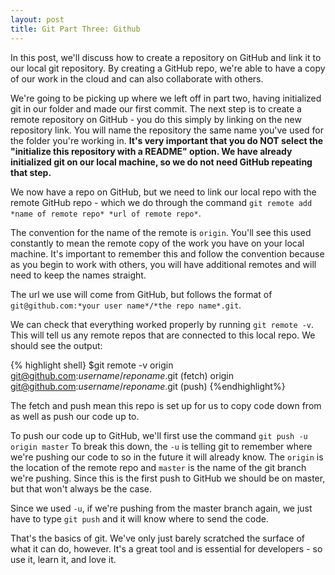 ```yaml
---
layout: post
title: Git Part Three: Github
---
```


In this post, we'll discuss how to create a repository on GitHub and link it to our local git repository.  By creating a GitHub repo, we're able to have a copy of our work in the cloud and can also collaborate with others.

We're going to be picking up where we left off in part two, having initialized git in our folder and made our first commit.  The next step is to create a remote repository on GitHub - you do this simply by linking on the new repository link.  You will name the repository the same name you've used for the folder you're working in.  **It's very important that you do NOT select the "initialize this repository with a README" option.  We have already initialized git on our local machine, so we do not need GitHub repeating that step.**

We now have a repo on GitHub, but we need to link our local repo with the remote GitHub repo - which we do through the command `git remote add *name of remote repo* *url of remote repo*`.

The convention for the name of the remote is `origin`.  You'll see this used constantly to mean the remote copy of the work you have on your local machine.  It's important to remember this and follow the convention because as you begin to work with others, you will have additional remotes and will need to keep the names straight.

The url we use will come from GitHub, but follows the format of `git@github.com:*your user name*/*the repo name*.git`.

We can check that everything worked properly by running `git remote -v`.  This will tell us any remote repos that are connected to this local repo.  We should see the output:

{% highlight shell}
$git remote -v
origin git@github.com:*username*/*reponame*.git (fetch)
origin git@github.com:*username*/*reponame*.git (push)
{%endhighlight%}

The fetch and push mean this repo is set up for us to copy code down from as well as push our code up to.

To push our code up to GitHub, we'll first use the command `git push -u origin master`  To break this down, the `-u` is telling git to remember where we're pushing our code to so in the future it will already know.  The `origin` is the location of the remote repo and `master` is the name of the git branch we're pushing.  Since this is the first push to GitHub we should be on master, but that won't always be the case.

Since we used `-u`, if we're pushing from the master branch again, we just have to type `git push` and it will know where to send the code.

That's the basics of git.  We've only just barely scratched the surface of what it can do, however.  It's a great tool and is essential for developers - so use it, learn it, and love it.
